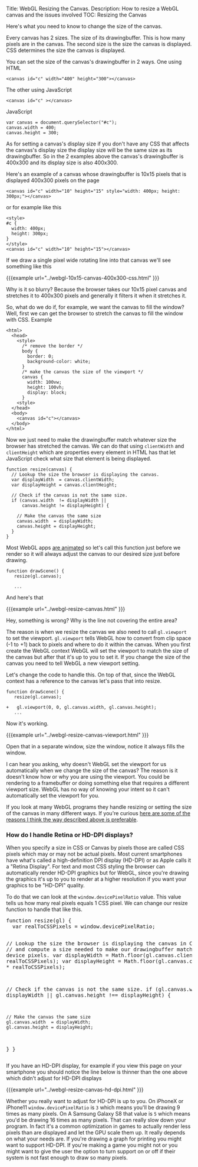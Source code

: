 Title: WebGL Resizing the Canvas.
Description: How to resize a WebGL canvas and the issues involved
TOC: Resizing the Canvas


Here's what you need to know to change the size of the canvas.

Every canvas has 2 sizes. The size of its drawingbuffer. This is how many pixels are in the canvas.
The second size is the size the canvas is displayed. CSS determines the size the canvas is
displayed.

You can set the size of the canvas's drawingbuffer in 2 ways. One using HTML

    <canvas id="c" width="400" height="300"></canvas>

The other using JavaScript

    <canvas id="c" ></canvas>

JavaScript

    var canvas = document.querySelector("#c");
    canvas.width = 400;
    canvas.height = 300;

As for setting a canvas's display size if you don't have any CSS that affects the canvas's display size
the display size will be the same size as its drawingbuffer. So in the 2 examples above the canvas's drawingbuffer is 400x300
and its display size is also 400x300.

Here's an example of a canvas whose drawingbuffer is 10x15 pixels that is displayed 400x300 pixels on the page

    <canvas id="c" width="10" height="15" style="width: 400px; height: 300px;"></canvas>

or for example like this

    <style>
    #c {
      width: 400px;
      height: 300px;
    }
    </style>
    <canvas id="c" width="10" height="15"></canvas>

If we draw a single pixel wide rotating line into that canvas we'll see something like this

{{{example url="../webgl-10x15-canvas-400x300-css.html" }}}

Why is it so blurry? Because the browser takes our 10x15 pixel canvas and stretches it to 400x300 pixels and
generally it filters it when it stretches it.

So, what do we do if, for example, we want the canvas to fill the window? Well, first we can get
the browser to stretch the canvas to fill the window with CSS. Example

    <html>
      <head>
        <style>
          /* remove the border */
          body {
            border: 0;
            background-color: white;
          }
          /* make the canvas the size of the viewport */
          canvas {
            width: 100vw;
            height: 100vh;
            display: block;
          }
        <style>
      </head>
      <body>
        <canvas id="c"></canvas>
      </body>
    </html>

Now we just need to make the drawingbuffer match whatever size the browser has stretched the canvas. We can
do that using `clientWidth` and `clientHeight` which are properties every element in HTML has that let
JavaScript check what size that element is being displayed.

    function resize(canvas) {
      // Lookup the size the browser is displaying the canvas.
      var displayWidth  = canvas.clientWidth;
      var displayHeight = canvas.clientHeight;

      // Check if the canvas is not the same size.
      if (canvas.width  != displayWidth ||
          canvas.height != displayHeight) {

        // Make the canvas the same size
        canvas.width  = displayWidth;
        canvas.height = displayHeight;
      }
    }

Most WebGL apps <a href="webgl-animation.html">are animated</a> so let's call this function just before we render
so it will always adjust the canvas to our desired size just before drawing.

    function drawScene() {
       resize(gl.canvas);

       ...

And here's that

{{{example url="../webgl-resize-canvas.html" }}}

Hey, something is wrong? Why is the line not covering the entire area?

The reason is when we resize the canvas we also need to call `gl.viewport` to set the viewport.
`gl.viewport` tells WebGL how to convert from clip space (-1 to +1) back to pixels and where to do
it within the canvas. When you first create the WebGL context WebGL will set the viewport to match the size
of the canvas but after that it's up to you to set it. If you change the size of the canvas
you need to tell WebGL a new viewport setting.

Let's change the code to handle this. On top of that, since the WebGL context has a
reference to the canvas let's pass that into resize.

    function drawScene() {
       resize(gl.canvas);

    +   gl.viewport(0, 0, gl.canvas.width, gl.canvas.height);
       ...

Now it's working.

{{{example url="../webgl-resize-canvas-viewport.html" }}}

Open that in a separate window, size the window, notice it always fills the window.

I can hear you asking, why doesn't WebGL set the viewport for us automatically when we change the size of
the canvas? The reason is it doesn't know how or why you are using the viewport. You could be rendering to
a framebuffer or doing something else that requires a different viewport size. WebGL has no way of knowing
your intent so it can't automatically set the viewport for you.

If you look at many WebGL programs they handle resizing or setting the size of the canvas in many different ways.
If you're curious <a href="webgl-anti-patterns.html">here are some of the reasons I think the way described above is preferable</a>.

<div class="webgl_bottombar">
<h3>How do I handle Retina or HD-DPI displays?</h3>
<p>
When you specify a size in CSS or Canvas by pixels those are called CSS pixels which may or may not be actual pixels.
Most current smartphones have what's called a high-definition DPI display (HD-DPI) or as Apple calls it a "Retina Display".
For text and most CSS styling the browser can automatically render HD-DPI graphics but for WebGL, since you're drawing the
graphics it's up to you to render at a higher resolution if you want your graphics to be "HD-DPI" quality.
</p>
<p>To do that we can look at the <code>window.devicePixelRatio</code> value. This value tells us how many real pixels
equals 1 CSS pixel. We can change our resize function to handle that like this.</p>
<pre class="prettyprint">
function resize(gl) {
  var realToCSSPixels = window.devicePixelRatio;

  // Lookup the size the browser is displaying the canvas in CSS pixels
  // and compute a size needed to make our drawingbuffer match it in
  // device pixels.
  var displayWidth  = Math.floor(gl.canvas.clientWidth  * realToCSSPixels);
  var displayHeight = Math.floor(gl.canvas.clientHeight * realToCSSPixels);

  // Check if the canvas is not the same size.
  if (gl.canvas.width  !== displayWidth ||
      gl.canvas.height !== displayHeight) {

    // Make the canvas the same size
    gl.canvas.width  = displayWidth;
    gl.canvas.height = displayHeight;
  }
}
</pre>
<p>If you have an HD-DPI display, for example if you view this page on your smartphone
you should notice the line below is thinner than the one above which didn't adjust for
HD-DPI displays</p>
{{{example url="../webgl-resize-canvas-hd-dpi.html" }}}
<p>Whether you really want to adjust for HD-DPI is up to you. On iPhoneX or iPhone11 <code>window.devicePixelRatio</code> is <code>3</code> which
means you'll be drawing 9 times as many pixels. On A Samsung Galaxy S8 that value is <code>5</code> which means you'd be drawing
16 times as many pixels. That can really slow down your program. In fact it's a common optimization in games to actually render
less pixels than are displayed and let the GPU scale them up. It really depends on what your needs are. If you're drawing
a graph for printing you might want to support HD-DPI. If you're making a game you might not or you might want to give the
user the option to turn support on or off if their system is not fast enough to draw so many pixels.</p>
</div>


